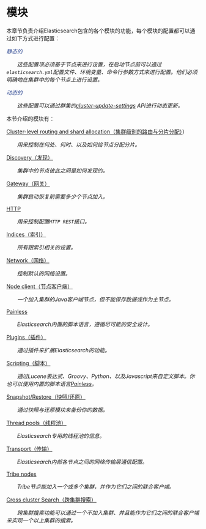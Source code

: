 # 模块

本章节负责介绍Elasticsearch包含的各个模块的功能，每个模块的配置都可以通过如下方式进行配置：

<font color="#2b4590">*静态的*</font>

&emsp;&emsp;*这些配置项必须基于节点来进行设置，在启动节点前可以通过`elasticsearch.yml`配置文件、环境变量、命令行参数方式来进行配置。他们必须明确地在集群中的每个节点上进行设置。*

<font color="#2b4590">*动态的*</font>

&emsp;&emsp;*这些配置可以通过群集的[cluster-update-settings](https://www.elastic.co/guide/en/elasticsearch/reference/current/cluster-update-settings.html) API进行动态更新。*

本节介绍的模块有：

[Cluster-level routing and shard allocation（集群级别的路由与分片分配）](https://www.elastic.co/guide/en/elasticsearch/reference/current/modules-cluster.html)）

&emsp;&emsp;*用来控制在何处、何时、以及如何给节点分配分片。*

[Discovery（发现）](https://www.elastic.co/guide/en/elasticsearch/reference/current/modules-discovery.html)

&emsp;&emsp;*集群中的节点彼此之间是如何发现的。*

[Gateway（网关）](https://www.elastic.co/guide/en/elasticsearch/reference/current/modules-gateway.html)

&emsp;&emsp;*集群启动恢复前需要多少个节点加入。*

[HTTP](https://www.elastic.co/guide/en/elasticsearch/reference/current/modules-http.html)

&emsp;&emsp;*用来控制配置`HTTP REST`接口。*

[Indices（索引）](https://www.elastic.co/guide/en/elasticsearch/reference/current/modules-indices.html)

&emsp;&emsp;*所有跟索引相关的设置。*

[Network（网络）](https://www.elastic.co/guide/en/elasticsearch/reference/current/modules-network.html)

&emsp;&emsp;*控制默认的网络设置。*

[Node client（节点客户端）](https://www.elastic.co/guide/en/elasticsearch/reference/current/modules-node.html)

&emsp;&emsp;*一个加入集群的Java客户端节点，但不能保存数据或作为主节点。*

[Painless](https://www.elastic.co/guide/en/elasticsearch/reference/current/modules-scripting-painless.html)

&emsp;&emsp;*Elasticsearch内置的脚本语言，遵循尽可能的安全设计。*

[Plugins（插件）](https://www.elastic.co/guide/en/elasticsearch/reference/current/modules-plugins.html)

&emsp;&emsp;*通过插件来扩展Elasticsearch的功能。*

[Scripting（脚本）](https://www.elastic.co/guide/en/elasticsearch/reference/current/modules-scripting.html)

&emsp;&emsp;*通过Lucene表达式、Groovy、Python、以及Javascript来自定义脚本。你也可以使用内置的脚本语言[Painless](https://www.elastic.co/guide/en/elasticsearch/reference/current/modules-scripting-painless.html)。*

[Snapshot/Restore（快照/还原）](https://www.elastic.co/guide/en/elasticsearch/reference/current/modules-snapshots.html)

&emsp;&emsp;*通过快照与还原模块来备份你的数据。*

[Thread pools（线程池）](https://www.elastic.co/guide/en/elasticsearch/reference/current/modules-threadpool.html)

&emsp;&emsp;*Elasticsearch专用的线程池的信息。*

[Transport（传输）](https://www.elastic.co/guide/en/elasticsearch/reference/current/modules-transport.html)

&emsp;&emsp;*Elasticsearch内部各节点之间的网络传输层通信配置。*

[Tribe nodes](https://www.elastic.co/guide/en/elasticsearch/reference/current/modules-tribe.html)

&emsp;&emsp;*Tribe节点能加入一个或多个集群，并作为它们之间的联合客户端。*

[Cross cluster Search（跨集群搜索）](https://www.elastic.co/guide/en/elasticsearch/reference/current/modules-cross-cluster-search.html)

&emsp;&emsp;*跨集群搜索功能可以通过一个不加入集群、并且能作为它们之间的联合客户端来实现一个以上集群的搜索。*